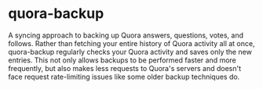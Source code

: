 quora-backup
============

A syncing approach to backing up Quora answers, questions, votes, and follows. Rather than fetching your entire history of Quora activity all at once, quora-backup regularly checks your Quora activity and saves only the new entries. This not only allows backups to be performed faster and more frequently, but also makes less requests to Quora's servers and doesn't face request rate-limiting issues like some older backup techniques do.
